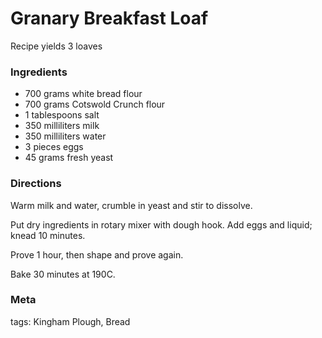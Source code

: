# Granary Breakfast Loaf

Recipe yields 3 loaves 

### Ingredients
 * 700 grams white bread flour
 * 700 grams Cotswold Crunch flour
 * 1 tablespoons salt
 * 350 milliliters milk
 * 350 milliliters water
 * 3 pieces eggs
 * 45 grams fresh yeast

### Directions

Warm milk and water, crumble in yeast and stir to dissolve.

Put dry ingredients in rotary mixer with dough hook.  Add eggs and liquid; knead 10 minutes.

Prove 1 hour, then shape and prove again.

Bake 30 minutes at 190C.

### Meta

tags: Kingham Plough, Bread

